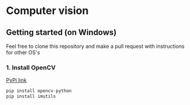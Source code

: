 # Computer vision

## Getting started (on Windows)
Feel free to clone this repository and make a pull request with instructions for other OS's

### 1. Install OpenCV
[PyPi link](https://pypi.org/project/opencv-python/)
```python
pip install opencv-python
pip install imutils
```
